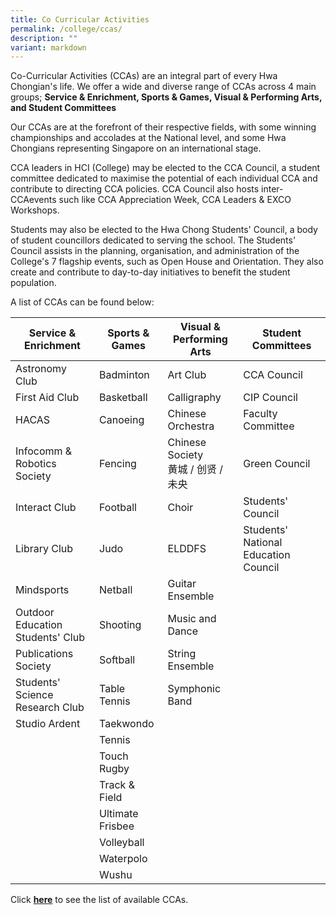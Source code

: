 ```yaml
---
title: Co Curricular Activities
permalink: /college/ccas/
description: ""
variant: markdown
---
```

Co-Curricular Activities (CCAs) are an integral part of every Hwa Chongian's life. We offer a wide and diverse range of CCAs across 4 main groups; <b>Service &amp; Enrichment, Sports &amp; Games, Visual &amp; Performing Arts, and Student Committees</b>

Our CCAs are at the forefront of their respective fields, with some winning championships and accolades at the National level, and some Hwa Chongians representing Singapore on an international stage. 

CCA leaders in HCI (College) may be elected to the CCA Council, a student committee dedicated to maximise the potential of each individual CCA and contribute to directing CCA policies. CCA Council also hosts inter-CCAevents such  like CCA Appreciation Week, CCA Leaders &amp; EXCO Workshops.

Students may also be elected to the Hwa Chong Students' Council, a body of student councillors dedicated to serving the school. The Students' Council assists in the planning, organisation, and administration of the College's 7 flagship events, such as Open House and Orientation. They also create and contribute to day-to-day initiatives to benefit the student population.


A list of CCAs can be found below:

|Service &amp; Enrichment|Sports &amp; Games|Visual &amp; Performing Arts|Student Committees|
|---|---|---|---|
|Astronomy Club|Badminton|Art Club|CCA Council|
|First Aid Club|Basketball|Calligraphy|CIP Council|
|HACAS|Canoeing|Chinese Orchestra|Faculty Committee|
|Infocomm &amp; Robotics Society|Fencing|Chinese Society <br> 黄城&nbsp;/ 创贤&nbsp;/ 未央|Green Council|
|Interact Club|Football|Choir|Students' Council|
|Library Club|Judo|ELDDFS|Students' National Education Council|
|Mindsports|Netball|Guitar Ensemble||
|Outdoor Education Students' Club|Shooting|Music and Dance||
|Publications Society|Softball|String Ensemble||
|Students' Science Research Club|Table Tennis|Symphonic Band||
|Studio Ardent|Taekwondo|||
||Tennis|||
||Touch Rugby|||
||Track &amp; Field|||
||Ultimate Frisbee|||
||Volleyball||
||Waterpolo||
||Wushu||


Click&nbsp;**[here](https://hwachongccas.wixsite.com/ccawebsite)**&nbsp;to see the list of available CCAs.